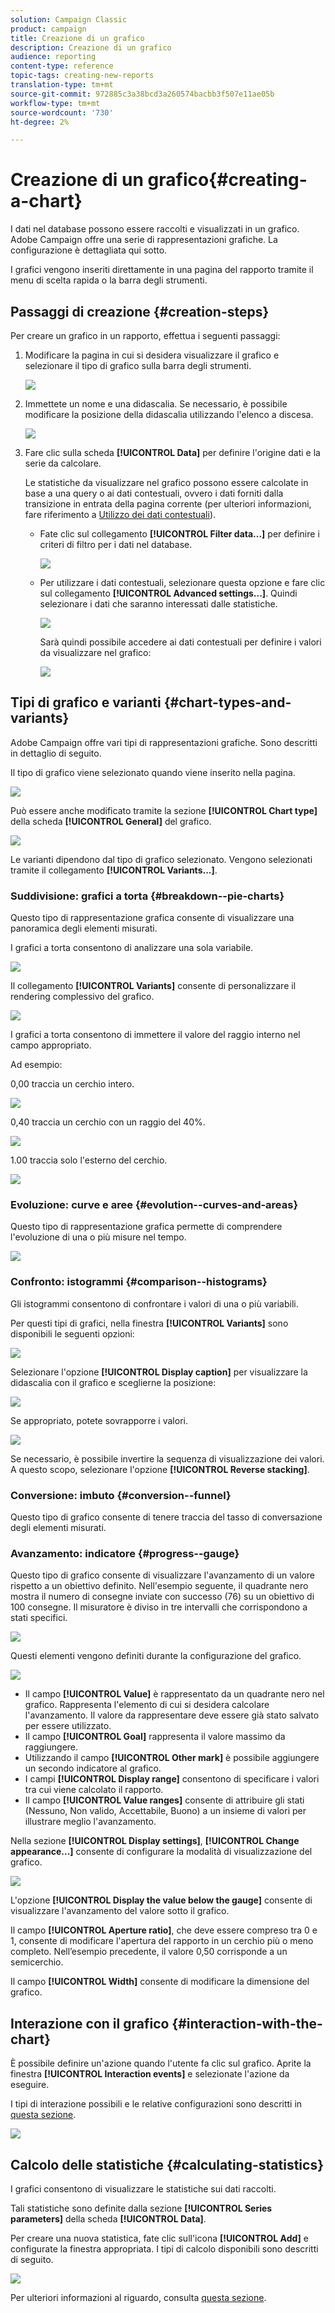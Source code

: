 ```yaml
---
solution: Campaign Classic
product: campaign
title: Creazione di un grafico
description: Creazione di un grafico
audience: reporting
content-type: reference
topic-tags: creating-new-reports
translation-type: tm+mt
source-git-commit: 972885c3a38bcd3a260574bacbb3f507e11ae05b
workflow-type: tm+mt
source-wordcount: '730'
ht-degree: 2%

---
```



# Creazione di un grafico{#creating-a-chart}

I dati nel database possono essere raccolti e visualizzati in un grafico.  Adobe Campaign offre una serie di rappresentazioni grafiche. La configurazione è dettagliata qui sotto.

I grafici vengono inseriti direttamente in una pagina del rapporto tramite il menu di scelta rapida o la barra degli strumenti.

## Passaggi di creazione {#creation-steps}

Per creare un grafico in un rapporto, effettua i seguenti passaggi:

1. Modificare la pagina in cui si desidera visualizzare il grafico e selezionare il tipo di grafico sulla barra degli strumenti.

   ![](assets/s_advuser_report_page_activity_04.png)

1. Immettete un nome e una didascalia. Se necessario, è possibile modificare la posizione della didascalia utilizzando l&#39;elenco a discesa.

   ![](assets/s_ncs_advuser_report_wizard_018.png)

1. Fare clic sulla scheda **[!UICONTROL Data]** per definire l&#39;origine dati e la serie da calcolare.

   Le statistiche da visualizzare nel grafico possono essere calcolate in base a una query o ai dati contestuali, ovvero i dati forniti dalla transizione in entrata della pagina corrente (per ulteriori informazioni, fare riferimento a [Utilizzo dei dati contestuali](../../reporting/using/using-the-context.md#using-context-data)).

   * Fate clic sul collegamento **[!UICONTROL Filter data...]** per definire i criteri di filtro per i dati nel database.

      ![](assets/reporting_graph_add_filter.png)

   * Per utilizzare i dati contestuali, selezionare questa opzione e fare clic sul collegamento **[!UICONTROL Advanced settings...]**. Quindi selezionare i dati che saranno interessati dalle statistiche.

      ![](assets/reporting_graph_from_context.png)

      Sarà quindi possibile accedere ai dati contestuali per definire i valori da visualizzare nel grafico:

      ![](assets/reporting_graph_select-from_context.png)

## Tipi di grafico e varianti {#chart-types-and-variants}

 Adobe Campaign offre vari tipi di rappresentazioni grafiche. Sono descritti in dettaglio di seguito.

Il tipo di grafico viene selezionato quando viene inserito nella pagina.

![](assets/s_advuser_report_page_activity_04.png)

Può essere anche modificato tramite la sezione **[!UICONTROL Chart type]** della scheda **[!UICONTROL General]** del grafico.

![](assets/reporting_change_graph_type.png)

Le varianti dipendono dal tipo di grafico selezionato. Vengono selezionati tramite il collegamento **[!UICONTROL Variants...]**.

### Suddivisione: grafici a torta {#breakdown--pie-charts}

Questo tipo di rappresentazione grafica consente di visualizzare una panoramica degli elementi misurati.

I grafici a torta consentono di analizzare una sola variabile.

![](assets/reporting_graph_type_sector_1.png)

Il collegamento **[!UICONTROL Variants]** consente di personalizzare il rendering complessivo del grafico.

![](assets/reporting_graph_type_sector_2.png)

I grafici a torta consentono di immettere il valore del raggio interno nel campo appropriato.

Ad esempio:

0,00 traccia un cerchio intero.

![](assets/s_ncs_advuser_report_sector_exple1.png)

0,40 traccia un cerchio con un raggio del 40%.

![](assets/s_ncs_advuser_report_sector_exple2.png)

1.00 traccia solo l&#39;esterno del cerchio.

![](assets/s_ncs_advuser_report_sector_exple3.png)

### Evoluzione: curve e aree {#evolution--curves-and-areas}

Questo tipo di rappresentazione grafica permette di comprendere l&#39;evoluzione di una o più misure nel tempo.

![](assets/reporting_graph_type_curve.png)

### Confronto: istogrammi {#comparison--histograms}

Gli istogrammi consentono di confrontare i valori di una o più variabili.

Per questi tipi di grafici, nella finestra **[!UICONTROL Variants]** sono disponibili le seguenti opzioni:

![](assets/reporting_select_graph_var.png)

Selezionare l&#39;opzione **[!UICONTROL Display caption]** per visualizzare la didascalia con il grafico e sceglierne la posizione:

![](assets/reporting_select_graph_legend.png)

Se appropriato, potete sovrapporre i valori.

![](assets/reporting_graph_type_histo.png)

Se necessario, è possibile invertire la sequenza di visualizzazione dei valori. A questo scopo, selezionare l&#39;opzione **[!UICONTROL Reverse stacking]**.

### Conversione: imbuto {#conversion--funnel}

Questo tipo di grafico consente di tenere traccia del tasso di conversazione degli elementi misurati.

### Avanzamento: indicatore {#progress--gauge}

Questo tipo di grafico consente di visualizzare l&#39;avanzamento di un valore rispetto a un obiettivo definito. Nell&#39;esempio seguente, il quadrante nero mostra il numero di consegne inviate con successo (76) su un obiettivo di 100 consegne. Il misuratore è diviso in tre intervalli che corrispondono a stati specifici.

![](assets/reporting_graph_type_gauge.png)

Questi elementi vengono definiti durante la configurazione del grafico.

![](assets/reporting_graph_type_gauge1.png)

* Il campo **[!UICONTROL Value]** è rappresentato da un quadrante nero nel grafico. Rappresenta l&#39;elemento di cui si desidera calcolare l&#39;avanzamento. Il valore da rappresentare deve essere già stato salvato per essere utilizzato.
* Il campo **[!UICONTROL Goal]** rappresenta il valore massimo da raggiungere.
* Utilizzando il campo **[!UICONTROL Other mark]** è possibile aggiungere un secondo indicatore al grafico.
* I campi **[!UICONTROL Display range]** consentono di specificare i valori tra cui viene calcolato il rapporto.
* Il campo **[!UICONTROL Value ranges]** consente di attribuire gli stati (Nessuno, Non valido, Accettabile, Buono) a un insieme di valori per illustrare meglio l&#39;avanzamento.

Nella sezione **[!UICONTROL Display settings]**, **[!UICONTROL Change appearance...]** consente di configurare la modalità di visualizzazione del grafico.

![](assets/reporting_graph_type_gauge2.png)

L&#39;opzione **[!UICONTROL Display the value below the gauge]** consente di visualizzare l&#39;avanzamento del valore sotto il grafico.

Il campo **[!UICONTROL Aperture ratio]**, che deve essere compreso tra 0 e 1, consente di modificare l&#39;apertura del rapporto in un cerchio più o meno completo. Nell’esempio precedente, il valore 0,50 corrisponde a un semicerchio.

Il campo **[!UICONTROL Width]** consente di modificare la dimensione del grafico.

## Interazione con il grafico {#interaction-with-the-chart}

È possibile definire un&#39;azione quando l&#39;utente fa clic sul grafico. Aprite la finestra **[!UICONTROL Interaction events]** e selezionate l&#39;azione da eseguire.

I tipi di interazione possibili e le relative configurazioni sono descritti in [questa sezione](../../web/using/static-elements-in-a-web-form.md#inserting-html-content).

![](assets/s_ncs_advuser_report_wizard_017.png)

## Calcolo delle statistiche {#calculating-statistics}

I grafici consentono di visualizzare le statistiche sui dati raccolti.

Tali statistiche sono definite dalla sezione **[!UICONTROL Series parameters]** della scheda **[!UICONTROL Data]**.

Per creare una nuova statistica, fate clic sull&#39;icona **[!UICONTROL Add]** e configurate la finestra appropriata. I tipi di calcolo disponibili sono descritti di seguito.

![](assets/reporting_add_statistics.png)

Per ulteriori informazioni al riguardo, consulta [questa sezione](../../reporting/using/using-the-descriptive-analysis-wizard.md#statistics-calculation).
